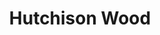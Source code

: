 ---
title: Hutchison Wood
layout: about
permalink: /hutchison_wood.html
# include CollectionBuilder info at bottom
# credits: true
# Edit the markdown on in this file to describe your collection
# Look in _includes/feature for options to easily add features to the page
---